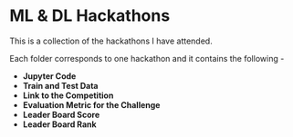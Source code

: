 # ML & DL Hackathons  
This is a collection of the hackathons I have attended.  

Each folder corresponds to one hackathon and it contains the following -  
* **Jupyter Code**
* **Train and Test Data**
* **Link to the Competition**
* **Evaluation Metric for the Challenge**
* **Leader Board Score**
* **Leader Board Rank**

